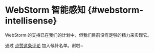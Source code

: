 <Logo name="webstorm" class="logo-float-xl"/>

# WebStorm 智能感知 {#webstorm-intellisense}

WebStorm 的支持已在我们的计划中，但我们目前没有足够的精力来实现它。

通过 [点赞这条评论](https://github.com/windicss/windicss/discussions/136#discussioncomment-557097) 加入候补名单。谢啦~
